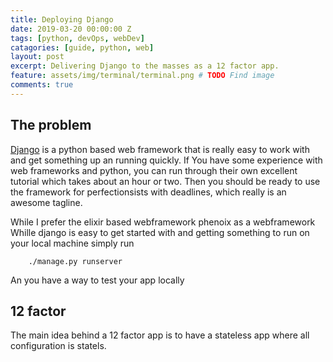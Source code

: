 ```yaml
---
title: Deploying Django
date: 2019-03-20 00:00:00 Z
tags: [python, devOps, webDev]
catagories: [guide, python, web]
layout: post
excerpt: Delivering Django to the masses as a 12 factor app.
feature: assets/img/terminal/terminal.png # TODO Find image
comments: true
---
```


## The problem
[Django][django] is a python based web framework that is really easy to work
with and get something up an running quickly. If You have some experience with
web frameworks and python, you can run through their own excellent tutorial
which takes about an hour or two. Then you should be ready to use the framework
for perfectionsists with deadlines, which really is an awesome tagline.

While I prefer the elixir based webframework phenoix as a webframework
Whille django is easy to get started with and getting something to run on your
local machine simply run
```
    ./manage.py runserver
```
An you have a way to test your app locally


## 12 factor
The main idea behind a 12 factor app is to have a stateless app where all
configuration is statels.






<!-- # TODO TEST links -->
[django]: django.com

